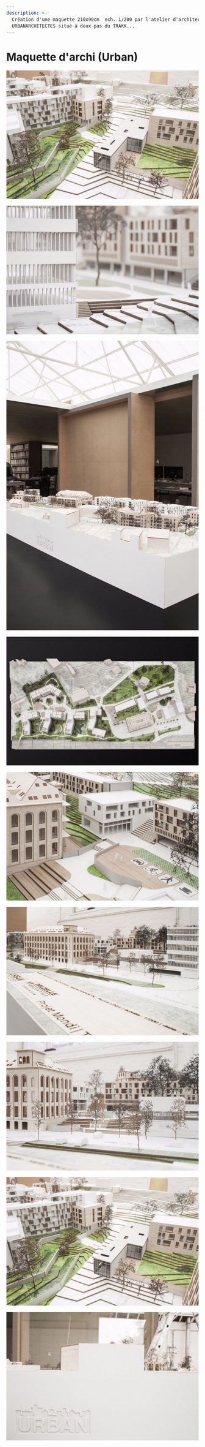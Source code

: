 ```yaml
---
description: >-
  Création d'une maquette 210x90cm  ech. 1/200 par l'atelier d'architecture
  URBANARCHITECTES situé à deux pas du TRAKK...
---
```


# Maquette d'archi \(Urban\)

![](../.gitbook/assets/image%20%2839%29.png)

![](../.gitbook/assets/image%20%2836%29.png)

![](../.gitbook/assets/image%20%2851%29.png)

![](../.gitbook/assets/image%20%2827%29.png)

![](../.gitbook/assets/image%20%2863%29.png)

![](../.gitbook/assets/image%20%2843%29.png)

![](../.gitbook/assets/image%20%2838%29.png)

![](../.gitbook/assets/image%20%2833%29.png)

![](../.gitbook/assets/image%20%2850%29.png)

